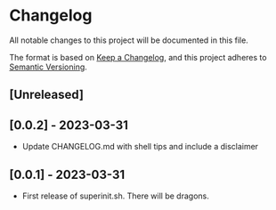 # Changelog

All notable changes to this project will be documented in this file.

The format is based on [Keep a Changelog](https://keepachangelog.com/en/1.0.0/),
and this project adheres to [Semantic Versioning](https://semver.org/spec/v2.0.0.html).

## [Unreleased]

## [0.0.2] - 2023-03-31
* Update CHANGELOG.md with shell tips and include a disclaimer

## [0.0.1] - 2023-03-31
* First release of superinit.sh. There will be dragons.
